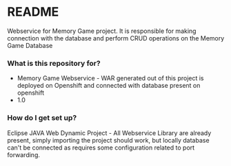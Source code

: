 # README #

Webservice for Memory Game project. It is responsible for making connection with the database and perform CRUD operations on the Memory Game Database

### What is this repository for? ###

* Memory Game Webservice - WAR generated out of this project is deployed on Openshift and connected with database present on openshift
* 1.0


### How do I get set up? ###

Eclipse JAVA Web Dynamic Project - All Webservice Library are already present, simply importing 
the project should work, but locally database can't be connected as requires some configuration related to port forwarding.

